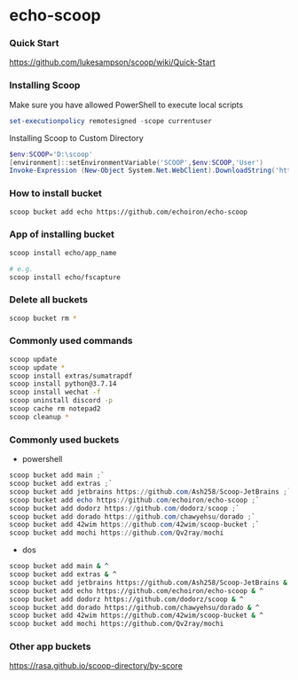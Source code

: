 
# echo-scoop

### Quick Start

<https://github.com/lukesampson/scoop/wiki/Quick-Start>

### Installing Scoop

Make sure you have allowed PowerShell to execute local scripts

```powershell
set-executionpolicy remotesigned -scope currentuser
```

Installing Scoop to Custom Directory

```powershell
$env:SCOOP='D:\scoop'
[environment]::setEnvironmentVariable('SCOOP',$env:SCOOP,'User')
Invoke-Expression (New-Object System.Net.WebClient).DownloadString('https://get.scoop.sh')
```

### How to install bucket

```bash
scoop bucket add echo https://github.com/echoiron/echo-scoop
```

### App of installing bucket

```bash
scoop install echo/app_name

# e.g.
scoop install echo/fscapture
```

### Delete all buckets
```bash
scoop bucket rm *
```

### Commonly used commands
```bash
scoop update
scoop update *
scoop install extras/sumatrapdf
scoop install python@3.7.14
scoop install wechat -f
scoop uninstall discord -p
scoop cache rm notepad2
scoop cleanup *
```

###  Commonly used buckets
- powershell
```powershell
scoop bucket add main ;`
scoop bucket add extras ;`
scoop bucket add jetbrains https://github.com/Ash258/Scoop-JetBrains ;`
scoop bucket add echo https://github.com/echoiron/echo-scoop ;`
scoop bucket add dodorz https://github.com/dodorz/scoop ;`
scoop bucket add dorado https://github.com/chawyehsu/dorado ;`
scoop bucket add 42wim https://github.com/42wim/scoop-bucket ;`
scoop bucket add mochi https://github.com/Qv2ray/mochi
```

- dos
```bash
scoop bucket add main & ^
scoop bucket add extras & ^
scoop bucket add jetbrains https://github.com/Ash258/Scoop-JetBrains & ^
scoop bucket add echo https://github.com/echoiron/echo-scoop & ^
scoop bucket add dodorz https://github.com/dodorz/scoop & ^
scoop bucket add dorado https://github.com/chawyehsu/dorado & ^
scoop bucket add 42wim https://github.com/42wim/scoop-bucket & ^
scoop bucket add mochi https://github.com/Qv2ray/mochi
```

###  Other app buckets
<https://rasa.github.io/scoop-directory/by-score>

